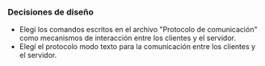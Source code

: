 ### Decisiones de diseño
- Elegí los comandos escritos en el archivo "Protocolo de comunicación" como mecanismos de interacción entre los clientes y el servidor.
- Elegí el protocolo modo texto para la comunicación entre los clientes y el servidor.

